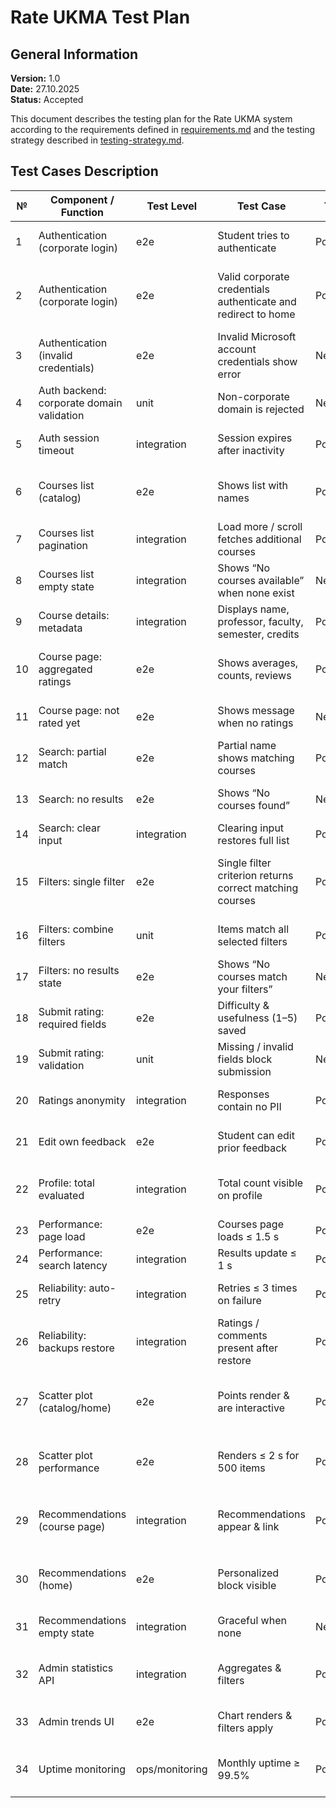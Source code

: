 # Rate UKMA Test Plan

## General Information

**Version:** 1.0  
**Date:** 27.10.2025  
**Status:** Accepted

This document describes the testing plan for the Rate UKMA system according to the requirements defined in [requirements.md](../requirements/requirements.md) and the testing strategy described in [testing-strategy.md](../testing/testing-strategy.md).

## Test Cases Description

| №  | Component / Function                      | Test Level  | Test Case                                                     | Type     | Requirement                                                                                                | Expected Result                                                                                                                                                                   | Path |
|----|-------------------------------------------|-------------|---------------------------------------------------------------|----------|------------------------------------------------------------------------------------------------------------|-----------------------------------------------------------------------------------------------------------------------------------------------------------------------------------|------|
| 1  | Authentication (corporate login)          | e2e         | Student tries to authenticate                                 | Positive | [FR-001](../requirements/requirements.md#fr-001)                                                           | Playwright: when pressed on “Увійти”, student gets redirected to Microsoft auth.                                                                                                  |      |
| 2  | Authentication (corporate login)          | e2e         | Valid corporate credentials authenticate and redirect to home | Positive | [FR-001](../requirements/requirements.md#fr-001), [NFR-S-001](../requirements/requirements.md#nfr-s-001)   | Playwright: Clicking “Увійти” opens Microsoft login; after valid credentials and redirect, the app renders [data-testid="home"] within 2 s; Secure + HttpOnly session cookie set. |      |
| 3  | Authentication (invalid credentials)      | e2e         | Invalid Microsoft account credentials show error              | Negative | [FR-001](../requirements/requirements.md#fr-001), [NFR-U-001](../requirements/requirements.md#nfr-u-001)   | Playwright: Simulate IdP error (error=access_denied); user stays on login page, alert “Invalid credentials”, no session cookie created.                                           |      |
| 4  | Auth backend: corporate domain validation | unit        | Non-corporate domain is rejected                              | Negative | [FR-001](../requirements/requirements.md#fr-001), [NFR-S-001](../requirements/requirements.md#nfr-s-001)   | pytest: `_is_allowed_to_login()` raises `ImmediateHttpResponse` on different domain, `@ukma.edu.ua` passes.                                                                       |      |
| 5  | Auth session timeout                      | integration | Session expires after inactivity                              | Positive | [NFR-S-003](../requirements/requirements.md#nfr-s-003)                                                     | pytest-django: after 30 min idle, next call returns 401; Playwright: UI redirects to `/login`.                                                                                    |      |
| 6  | Courses list (catalog)                    | e2e         | Shows list with names                                         | Positive | [FR-002](../requirements/requirements.md#fr-002), [NFR-U-002](../requirements/requirements.md#nfr-u-002)   | Playwright: Navigating to `/courses` renders ≥ 1 course cards with names; list count in DOM equals server results.length.                                                         |      |
| 7  | Courses list pagination                   | integration | Load more / scroll fetches additional courses                 | Positive | [FR-002](../requirements/requirements.md#fr-002)                                                           | Vitest + msw: requesting `page=2` returns new items; UI appends exactly `page_size` nodes; no duplicates.                                                                         |      |
| 8  | Courses list empty state                  | integration | Shows “No courses available” when none exist                  | Negative | [FR-002](../requirements/requirements.md#fr-002), [NFR-RB-001](../requirements/requirements.md#nfr-rb-001) | Vitest: with empty API, `[data-testid="empty-state"]` visible; list empty.                                                                                                        |      |
| 9  | Course details: metadata                  | integration | Displays name, professor, faculty, semester, credits          | Positive | [FR-003](../requirements/requirements.md#fr-003)                                                           | Vitest: all required fields render correctly from payload.                                                                                                                        |      |
| 10 | Course page: aggregated ratings           | e2e         | Shows averages, counts, reviews                               | Positive | [FR-008](../requirements/requirements.md#fr-008), [NFR-U-002](../requirements/requirements.md#nfr-u-002)   | Playwright: GET `/courses/{id}/ratings/` returns correct data; averages are rendered correctly.                                                                                   |      |
| 11 | Course page: not rated yet                | e2e         | Shows message when no ratings                                 | Negative | [FR-008](../requirements/requirements.md#fr-008), [NFR-RB-001](../requirements/requirements.md#nfr-rb-001) | Playwright: `{ratings_count:0}` → `[data-testid="no-ratings"]` visible; widgets disabled.                                                                                         |      |
| 12 | Search: partial match                     | e2e         | Partial name shows matching courses                           | Positive | [FR-004](../requirements/requirements.md#fr-004)                                                           | Playwright: typing "econo" triggers search; returned items’ titles include “econo”.                                                                                               |      |
| 13 | Search: no results                        | e2e         | Shows “No courses found”                                      | Negative | [FR-004](../requirements/requirements.md#fr-004), [NFR-RB-001](../requirements/requirements.md#nfr-rb-001) | Playwright: empty API → `[data-testid="no-results"]` visible; list empty.                                                                                                         |      |
| 14 | Search: clear input                       | integration | Clearing input restores full list                             | Positive | [FR-004](../requirements/requirements.md#fr-004)                                                           | Vitest: clearing search restores baseline list.                                                                                                                                   |      |
| 15 | Filters: single filter                    | e2e         | Single filter criterion returns correct matching courses      | Positive | [FR-005](../requirements/requirements.md#fr-005), [NFR-PE-004](../requirements/requirements.md#nfr-pe-004) | Playwright: applying any single filter (rating ≥ 4, specific instructor, faculty, etc.) returns only courses matching that criterion within 1.5 s; results match API response data.                                                                                                                                                                                                                          |      |
| 16 | Filters: combine filters                  | unit        | Items match all selected filters                              | Positive | [FR-005](../requirements/requirements.md#fr-005), [NFR-PE-004](../requirements/requirements.md#nfr-pe-004) | Vitest: multiple filters → intersection set only.                                                                                                                                 |      |
| 17 | Filters: no results state                 | e2e         | Shows “No courses match your filters”                         | Negative | [FR-005](../requirements/requirements.md#fr-005), [NFR-RB-001](../requirements/requirements.md#nfr-rb-001) | Playwright: empty filtered list → `[data-testid="filters-empty-state"]`; clearing restores items.                                                                                 |      |
| 18 | Submit rating: required fields            | e2e         | Difficulty & usefulness (1–5) saved                           | Positive | [FR-006](../requirements/requirements.md#fr-006), [NFR-R-001](../requirements/requirements.md#nfr-r-001)   | Playwright + pytest: POST returns 201; DB row created; summary updates.                                                                                                           |      |
| 19 | Submit rating: validation                 | unit        | Missing / invalid fields block submission                     | Negative | [FR-006](../requirements/requirements.md#fr-006)                                                           | pytest: missing field → 400; out-of-range rejected.                                                                                                                               |      |
| 20 | Ratings anonymity                         | integration | Responses contain no PII                                      | Positive | [FR-006](../requirements/requirements.md#fr-006), [NFR-S-002](../requirements/requirements.md#nfr-s-002)   | pytest: API omits user identifiers; Playwright: UI shows anonymized data.                                                                                                         |      |
| 21 | Edit own feedback                         | e2e         | Student can edit prior feedback                               | Positive | [FR-007](../requirements/requirements.md#fr-007)                                                           | Playwright + pytest: PATCH owner → 200; non-owner → 403; UI reflects update.                                                                                                      |      |
| 22  | Profile: total evaluated                  | integration    | Total count visible on profile                                | Positive | [FR-011](../requirements/requirements.md#fr-011)                                                       | pytest: endpoint `/students/me/evaluations` returns `total_rated` field matching DB count; UI renders correctly.  |      |
| 23  | Performance: page load                    | e2e            | Courses page loads ≤ 1.5 s                                    | Positive | [NFR-PE-001](../requirements/requirements.md#nfr-pe-001)                                                   | Playwright: `DOMContentLoaded` ≤ 1.5 s under Fast 3G profile.                                                                                                                     |      |
| 24  | Performance: search latency               | integration | Results update ≤ 1 s                                          | Positive | [NFR-PE-002](../requirements/requirements.md#nfr-pe-002)                                                   | Playwright: keystroke → DOM update ≤ 1000 ms (p95).                                                                                                                               |      |
| 25 | Reliability: auto-retry                   | integration | Retries ≤ 3 times on failure                                  | Positive | [NFR-R-003](../requirements/requirements.md#nfr-r-003)                                                     | pytest / Playwright: transient 5xx → 3 retries with backoff; success → 201; failure → error banner.                                                                               |      |
| 26 | Reliability: backups restore              | integration | Ratings / comments present after restore                      | Positive | [NFR-R-004](../requirements/requirements.md#nfr-r-004)                                                     | pytest: after backup→restore, counts and checksums match pre-state; API identical.                                                                                                |      |
| 27 | Scatter plot (catalog/home)               | e2e            | Points render & are interactive                               | Positive | [FR-009](../requirements/requirements.md#fr-009)                                                           | Playwright: navigating to page renders a point per course; hover shows course title & (usefulness,difficulty); clicking a point navigates to that course page.                    |      |
| 28 | Scatter plot performance                  | e2e            | Renders ≤ 2 s for 500 items                                   | Positive | [NFR-PE-003](../requirements/requirements.md#nfr-pe-003)                                                   | Playwright (Chromium CDP throttling off; seeded 500 courses): from first paint to all SVG/canvas points present ≤ 2000 ms (p95 over 20 runs).                                     |      |
| 29 | Recommendations (course page)             | integration | Recommendations appear & link                                 | Positive | [FR-010](../requirements/requirements.md#fr-010)                                                           | Vitest + msw: `/api/v1/courses/{id}/recommendations` returns 3+ items; UI shows cards with titles & links; clicking navigates correctly.                                          |      |
| 30 | Recommendations (home)                    | e2e            | Personalized block visible                                    | Positive | [FR-010](../requirements/requirements.md#fr-010)                                                           | Playwright: logged-in user sees “Recommended for you” with ≥ 3 items; items differ after rating a course (signal personalization).                                                |      |
| 31 | Recommendations empty state               | integration    | Graceful when none                                            | Negative | [FR-010](../requirements/requirements.md#fr-010), [NFR-RB-001](../requirements/requirements.md#nfr-rb-001)     | Vitest + msw: empty recommendations → show “[data-testid='rec-empty']”; no stale items.                                                                                           |      |
| 32 | Admin statistics API                      | integration    | Aggregates & filters                                          | Positive | [FR-012](../requirements/requirements.md#fr-012)                                                           | pytest: `/api/v1/admin/stats?from=...&to=...` returns counts by day, faculty, course; values match seeded DB.                                                                     |      |
| 33 | Admin trends UI                           | e2e            | Chart renders & filters apply                                 | Positive | [FR-012](../requirements/requirements.md#fr-012)                                                           | Playwright: changing date range updates chart & table; totals match API.                                                                                                          |      |
| 34 | Uptime monitoring                         | ops/monitoring | Monthly uptime ≥ 99.5%                                        | Positive | [NFR-R-002](../requirements/requirements.md#nfr-r-002)                                                   | Synthetic monitor (e.g., GitHub Action + external ping): SLO report for month shows uptime ≥ 99.5%; outages documented.                                                           |      |
